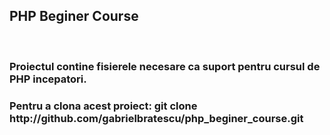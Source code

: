   <h2>PHP Beginer Course</h2>
  <br>
  <h3>Proiectul contine fisierele necesare ca suport pentru cursul de PHP incepatori.</h3>

  <h3>Pentru a clona acest proiect:  git clone http://github.com/gabrielbratescu/php_beginer_course.git </h3>

